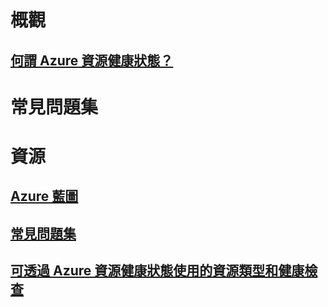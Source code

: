 # 概觀
## [何謂 Azure 資源健康狀態？](resource-health-overview.md)
# 常見問題集
# 資源
## [Azure 藍圖](https://azure.microsoft.com/roadmap/)
## [常見問題集](resource-health-faq.md)
## [可透過 Azure 資源健康狀態使用的資源類型和健康檢查](resource-health-checks-resource-types.md)
